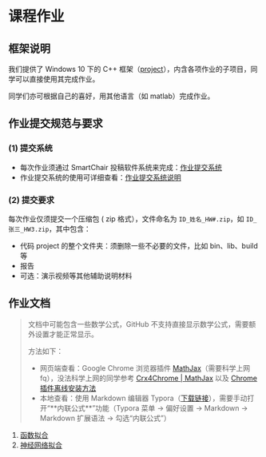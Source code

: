 # 课程作业

## 框架说明

我们提供了 Windows 10 下的 C++ 框架（[project](project)），内含各项作业的子项目，同学可以直接使用其完成作业。

同学们亦可根据自己的喜好，用其他语言（如 matlab）完成作业。

## 作业提交规范与要求

### (1) 提交系统

- 每次作业须通过 SmartChair 投稿软件系统来完成：[作业提交系统](http://www.smartchair.org/CG2020)
- 作业提交系统的使用可详细查看：[作业提交系统说明](https://pan.baidu.com/s/1Gd68C2DZXq4j9wevW_IG_Q)

### (2) 提交要求

每次作业仅须提交一个压缩包 ( zip 格式），文件命名为 `ID_姓名_HW#.zip`，如 `ID_张三_HW3.zip`，其中包含：

- 代码 project 的整个文件夹：须删除一些不必要的文件，比如 bin、lib、build等
- 报告
- 可选：演示视频等其他辅助说明材料

## 作业文档

> 文档中可能包含一些数学公式，GitHub 不支持直接显示数学公式，需要额外设置才能正常显示。
>
> 方法如下：
>
> - 网页端查看：Google Chrome 浏览器插件 [MathJax](https://chrome.google.com/webstore/detail/mathjax-plugin-for-github/ioemnmodlmafdkllaclgeombjnmnbima)（需要科学上网 fq），没法科学上网的同学参考 [Crx4Chrome | MathJax](https://www.crx4chrome.com/crx/72309/) 以及 [Chrome 插件离线安装方法](https://chromecj.com/utilities/2015-04/423.html) 
> - 本地查看：使用 Markdown 编辑器 Typora（[下载链接](https://www.typora.io/windows/typora-setup-x64.exe?)），需要手动打开“**内联公式**”功能（Typora 菜单 -> 偏好设置 -> Markdown -> Markdown 扩展语法 -> 勾选“内联公式”）

1. [函数拟合](hw1/) 
2. [神经网络拟合](hw2/) 

